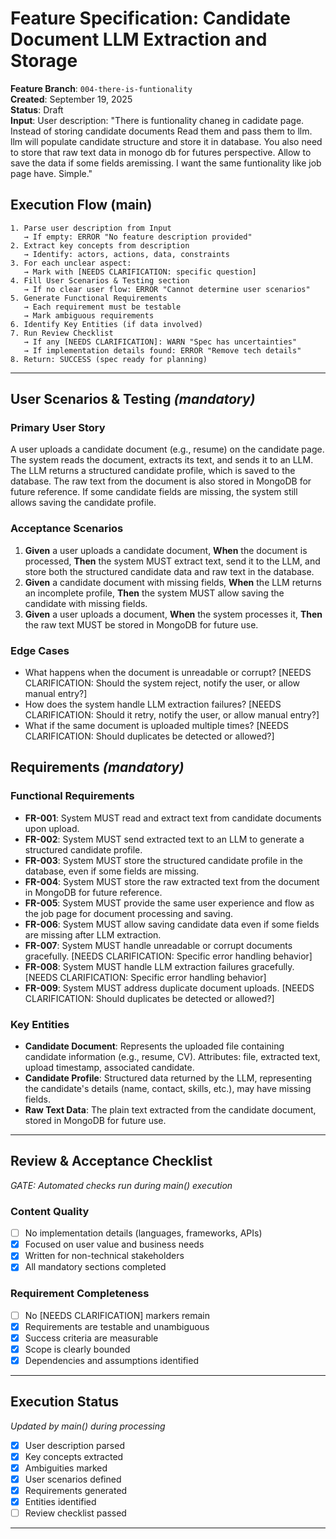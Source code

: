 # Feature Specification: Candidate Document LLM Extraction and Storage

**Feature Branch**: `004-there-is-funtionality`  
**Created**: September 19, 2025  
**Status**: Draft  
**Input**: User description: "There is funtionality chaneg in cadidate page. Instead of storing candidate documents Read them and pass them to llm. llm will populate candidate structure and store it in database. You also need to store that raw text data in monogo db for futures perspective. Allow to save the data if some fields aremissing. I want the same funtionality like job page have. Simple."

## Execution Flow (main)
```
1. Parse user description from Input
   → If empty: ERROR "No feature description provided"
2. Extract key concepts from description
   → Identify: actors, actions, data, constraints
3. For each unclear aspect:
   → Mark with [NEEDS CLARIFICATION: specific question]
4. Fill User Scenarios & Testing section
   → If no clear user flow: ERROR "Cannot determine user scenarios"
5. Generate Functional Requirements
   → Each requirement must be testable
   → Mark ambiguous requirements
6. Identify Key Entities (if data involved)
7. Run Review Checklist
   → If any [NEEDS CLARIFICATION]: WARN "Spec has uncertainties"
   → If implementation details found: ERROR "Remove tech details"
8. Return: SUCCESS (spec ready for planning)
```

---

## User Scenarios & Testing *(mandatory)*

### Primary User Story
A user uploads a candidate document (e.g., resume) on the candidate page. The system reads the document, extracts its text, and sends it to an LLM. The LLM returns a structured candidate profile, which is saved to the database. The raw text from the document is also stored in MongoDB for future reference. If some candidate fields are missing, the system still allows saving the candidate profile.

### Acceptance Scenarios
1. **Given** a user uploads a candidate document, **When** the document is processed, **Then** the system MUST extract text, send it to the LLM, and store both the structured candidate data and raw text in the database.
2. **Given** a candidate document with missing fields, **When** the LLM returns an incomplete profile, **Then** the system MUST allow saving the candidate with missing fields.
3. **Given** a user uploads a document, **When** the system processes it, **Then** the raw text MUST be stored in MongoDB for future use.

### Edge Cases
- What happens when the document is unreadable or corrupt? [NEEDS CLARIFICATION: Should the system reject, notify the user, or allow manual entry?]
- How does the system handle LLM extraction failures? [NEEDS CLARIFICATION: Should it retry, notify the user, or allow manual entry?]
- What if the same document is uploaded multiple times? [NEEDS CLARIFICATION: Should duplicates be detected or allowed?]

## Requirements *(mandatory)*

### Functional Requirements
- **FR-001**: System MUST read and extract text from candidate documents upon upload.
- **FR-002**: System MUST send extracted text to an LLM to generate a structured candidate profile.
- **FR-003**: System MUST store the structured candidate profile in the database, even if some fields are missing.
- **FR-004**: System MUST store the raw extracted text from the document in MongoDB for future reference.
- **FR-005**: System MUST provide the same user experience and flow as the job page for document processing and saving.
- **FR-006**: System MUST allow saving candidate data even if some fields are missing after LLM extraction.
- **FR-007**: System MUST handle unreadable or corrupt documents gracefully. [NEEDS CLARIFICATION: Specific error handling behavior]
- **FR-008**: System MUST handle LLM extraction failures gracefully. [NEEDS CLARIFICATION: Specific error handling behavior]
- **FR-009**: System MUST address duplicate document uploads. [NEEDS CLARIFICATION: Should duplicates be detected or allowed?]

### Key Entities
- **Candidate Document**: Represents the uploaded file containing candidate information (e.g., resume, CV). Attributes: file, extracted text, upload timestamp, associated candidate.
- **Candidate Profile**: Structured data returned by the LLM, representing the candidate's details (name, contact, skills, etc.), may have missing fields.
- **Raw Text Data**: The plain text extracted from the candidate document, stored in MongoDB for future use.

---

## Review & Acceptance Checklist
*GATE: Automated checks run during main() execution*

### Content Quality
- [ ] No implementation details (languages, frameworks, APIs)
- [x] Focused on user value and business needs
- [x] Written for non-technical stakeholders
- [x] All mandatory sections completed

### Requirement Completeness
- [ ] No [NEEDS CLARIFICATION] markers remain
- [x] Requirements are testable and unambiguous  
- [x] Success criteria are measurable
- [x] Scope is clearly bounded
- [x] Dependencies and assumptions identified

---

## Execution Status
*Updated by main() during processing*

- [x] User description parsed
- [x] Key concepts extracted
- [x] Ambiguities marked
- [x] User scenarios defined
- [x] Requirements generated
- [x] Entities identified
- [ ] Review checklist passed

---

